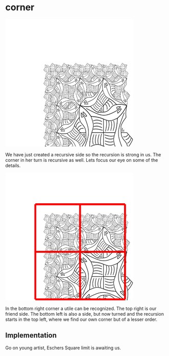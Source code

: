# corner
<img src="image/order_3_corner.svg" alt="Order 3 corner of fish" width="400px" height="400px">

We have just created a recursive side so the recursion is strong in us. The
corner in her turn is recursive as well. Lets focus our eye on some of the
details.

<img src="image/order_3_corner_grid.svg" alt="Order 3 corner of fish in a grid" width="400px" height="400px">

In the bottom right corner a utile can be recognized. The top right is our
friend side. The bottom left is also a side, but now turned and the recursion
starts in the top left, where we find our own corner but of a lesser order.

## Implementation
Go on young artist, Eschers Square limit is awaiting us.
